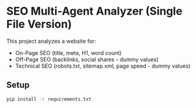 # SEO Multi-Agent Analyzer (Single File Version)

This project analyzes a website for:
- On-Page SEO (title, meta, H1, word count)
- Off-Page SEO (backlinks, social shares - dummy values)
- Technical SEO (robots.txt, sitemap.xml, page speed - dummy values)

## Setup
```bash
pip install -r requirements.txt
